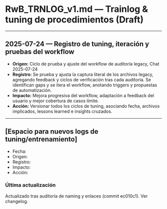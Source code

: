 # RwB_TRNLOG_v1.md — Trainlog & tuning de procedimientos (Draft)

---

## 2025-07-24 — Registro de tuning, iteración y pruebas del workflow
- **Origen:** Ciclo de prueba y ajuste del workflow de auditoría legacy, Chat 2025-07-24
- **Registro:** Se prueba y ajusta la captura literal de los archivos legacy, agregando feedback y ciclos de verificación tras cada auditoría. Se identifican gaps y se itera el workflow, anotando triggers y propuestas de automatización.
- **Impacto:** Mejora progresiva del workflow, adaptación a feedback del usuario y mejor cobertura de casos límite.
- **Acción:** Versionar todos los ciclos de tuning, asociando fecha, archivos implicados, lessons learned e insights cruzados.

---

## [Espacio para nuevos logs de tuning/entrenamiento]

- Fecha:
- Origen:
- Registro:
- Impacto:
- Acción:


### Última actualización

Actualizado tras auditoría de naming y enlaces (commit ec010c1). Ver changelog.